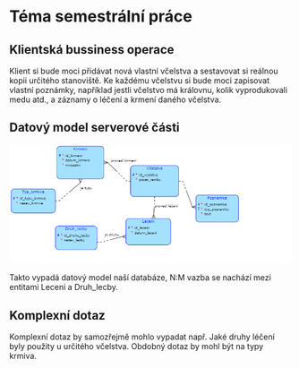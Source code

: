 Téma semestrální práce
=======================

## **Klientská bussiness operace**

Klient si bude moci přidávat nová vlastní včelstva a sestavovat si reálnou kopii určitého stanoviště. Ke každému včelstvu si bude moci zapisovat vlastní poznámky, například jestli včelstvo má královnu, kolik vyprodukovali medu atd., a záznamy o léčení a krmení daného včelstva.

## **Datový model serverové části**

<img src="diagram.png" style="background-color: white"/>

Takto vypadá datový model naší databáze, N:M vazba se nachází mezi entitami Leceni a Druh_lecby.

## **Komplexní dotaz**

Komplexní dotaz by samozřejmě mohlo vypadat např. Jaké druhy léčení byly použity u určitého včelstva. Obdobný dotaz by mohl být na typy krmiva.

